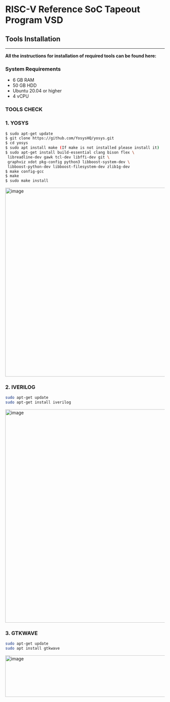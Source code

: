 # RISC-V Reference SoC Tapeout Program VSD

## Tools Installation

---

**All the instructions for installation of required tools can be found here:**

### System Requirements
- 6 GB RAM
- 50 GB HDD
- Ubuntu 20.04 or higher
- 4 vCPU

### TOOLS CHECK
### 1. YOSYS

```bash
$ sudo apt-get update
$ git clone https://github.com/YosysHQ/yosys.git
$ cd yosys
$ sudo apt install make (If make is not installed please install it)
$ sudo apt-get install build-essential clang bison flex \
 libreadline-dev gawk tcl-dev libffi-dev git \
 graphviz xdot pkg-config python3 libboost-system-dev \
 libboost-python-dev libboost-filesystem-dev zlib1g-dev
$ make config-gcc
$ make
$ sudo make install
```
<img width="912" height="595" alt="image" src="https://github.com/user-attachments/assets/8bede7d6-a3e5-43f4-b06f-0afa9b5d0e81" />

### 2. IVERILOG

```bash
sudo apt-get update
sudo apt-get install iverilog
```
<img width="916" height="672" alt="image" src="https://github.com/user-attachments/assets/15970ba5-1908-476c-8bcd-9aedc3cac9d9" />

### 3. GTKWAVE

```bash
sudo apt-get update
sudo apt install gtkwave
```
<img width="689" height="131" alt="image" src="https://github.com/user-attachments/assets/665dbe9a-42d0-4b48-9915-26eeb937362f" />








